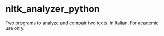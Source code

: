 # nltk_analyzer_python

Two programs to analyze and compair two texts.
In Italian. For academic use only.
